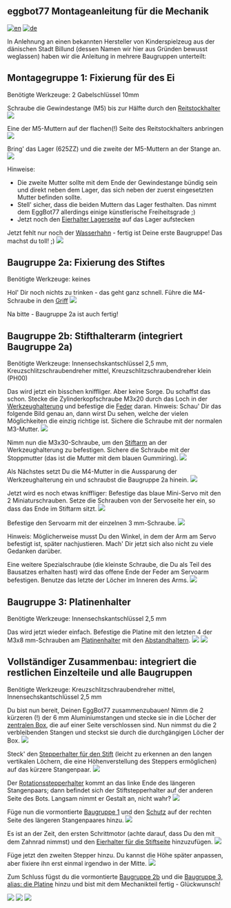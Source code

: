 ## eggbot77 Montageanleitung für die Mechanik
[![en](https://img.shields.io/badge/lang-en-red.svg)](https://github.com/section77/eggbot77/blob/main/mechanics/assembly/README.en.md)
[![de](https://img.shields.io/badge/lang-de-blue.svg)](https://github.com/section77/eggbot77/blob/main/mechanics/assembly/README.md)

In Anlehnung an einen bekannten Hersteller von Kinderspielzeug aus der dänischen Stadt Billund (dessen Namen wir hier aus Gründen bewusst weglassen) haben wir die Anleitung in mehrere Baugruppen unterteilt:

## Montagegruppe 1: Fixierung für des Ei

Benötigte Werkzeuge: 2 Gabelschlüssel 10mm

Schraube die Gewindestange (M5) bis zur Hälfte durch den [Reitstockhalter](eb77-eh21_bauteil-01.JPG)
![](eb77-eh22_baugruppe-1-1.JPG)

Eine der M5-Muttern auf der flachen(!) Seite des Reitstockhalters anbringen
![](eb77-eh22_baugruppe-1-2.JPG)

Bring' das Lager (625ZZ) und die zweite der M5-Muttern an der Stange an.
![](eb77-eh22_baugruppe-1-3.JPG)

Hinweise: 
* Die zweite Mutter sollte mit dem Ende der Gewindestange bündig sein und direkt neben dem Lager, das sich neben der zuerst eingesetzten Mutter befinden sollte.
* Stell' sicher, dass die beiden Muttern das Lager festhalten. Das nimmt dem EggBot77 allerdings einige künstlerische Freiheitsgrade ;)
* Jetzt noch den [Eierhalter Lagerseite](eb77-eh21_bauteil-03-a.JPG) auf das Lager aufstecken

Jetzt fehlt nur noch der [Wasserhahn](eb77-eh21_bauteil-02.JPG) - fertig ist Deine erste Baugruppe! Das machst du toll! ;)
![](eb77-eh22_baugruppe-1.JPG)

## Baugruppe 2a: Fixierung des Stiftes

Benötigte Werkzeuge: keines

Hol' Dir noch nichts zu trinken - das geht ganz schnell.
Führe die M4-Schraube in den [Griff](eb77-eh21_bauteil-04.JPG)
![](eb77-eh22_baugruppe-2a.JPG)

Na bitte - Baugruppe 2a ist auch fertig!

## Baugruppe 2b: Stifthalterarm (integriert Baugruppe 2a)

Benötigte Werkzeuge: Innensechskantschlüssel 2,5 mm, Kreuzschlitzschraubendreher mittel, Kreuzschlitzschraubendreher klein (PH00)

Das wird jetzt ein bisschen kniffliger. Aber keine Sorge. Du schaffst das schon.
Stecke die Zylinderkopfschraube M3x20 durch das Loch in der [Werkzeughalterung](eb77-eh21_bauteil-05.JPG) und befestige die [Feder](eb77-eh21_bauteil-06.JPG) daran.
Hinweis: Schau' Dir das folgende Bild genau an, dann wirst Du sehen, welche der vielen Möglichkeiten die einzig richtige ist. Sichere die Schraube mit der normalen M3-Mutter.
![](eb77-eh22_baugruppe-2b-1.JPG)

Nimm nun die M3x30-Schraube, um den [Stiftarm](eb77-eh21_bauteil-07.JPG) an der Werkzeughalterung zu befestigen. Sichere die Schraube mit der Stoppmutter (das ist die Mutter mit dem blauen Gummiring).
![](eb77-eh22_baugruppe-2b-2.JPG)

Als Nächstes setzt Du die M4-Mutter in die Aussparung der Werkzeughalterung ein und schraubst die Baugruppe 2a hinein.
![](eb77-eh22_baugruppe-2b-3.JPG)

Jetzt wird es noch etwas kniffliger: Befestige das blaue Mini-Servo mit den 2 Miniaturschrauben. Setze die Schrauben von der Servoseite her ein, so dass das Ende im Stiftarm sitzt.
![](eb77-eh22_baugruppe-2b-4.JPG)

Befestige den Servoarm mit der einzelnen 3 mm-Schraube.
![](eb77-eh22_baugruppe-2b-5.JPG)

Hinweis: Möglicherweise musst Du den Winkel, in dem der Arm am Servo befestigt ist, später nachjustieren. Mach' Dir jetzt sich also nicht zu viele Gedanken darüber.

Eine weitere Spezialschraube (die kleinste Schraube, die Du als Teil des Bausatzes erhalten hast) wird das offene Ende der Feder am Servoarm befestigen. Benutze das letzte der Löcher im Inneren des Arms.
![](eb77-eh22_baugruppe-2b-6.JPG)

## Baugruppe 3: Platinenhalter

Benötigte Werkzeuge: Innensechskantschlüssel 2,5 mm

Das wird jetzt wieder einfach. Befestige die Platine mit den letzten 4 der M3x8 mm-Schrauben am [Platinenhalter](eb77-eh21_bauteil-08.JPG) mit den [Abstandhaltern](eb77-eh21_bauteil-09.JPG).
![](eb77-eh22_baugruppe-3-1.JPG)
![](eb77-eh22_baugruppe-3-2.JPG)

## Vollständiger Zusammenbau: integriert die restlichen Einzelteile und alle Baugruppen

Benötigte Werkzeuge: Kreuzschlitzschraubendreher mittel, Innensechskantschlüssel 2,5 mm

Du bist nun bereit, Deinen EggBot77 zusammenzubauen! Nimm die 2 kürzeren (!) der 6 mm Aluminiumstangen und stecke sie in die Löcher der [zentralen Box](eb77-eh21_bauteil-10.JPG), die auf einer Seite verschlossen sind. Nun nimmst du die 2 verbleibenden Stangen und steckst sie durch die durchgängigen Löcher der Box.
![](eb77-eh22_aufbau-1.JPG)

Steck' den [Stepperhalter für den Stift](eb77-eh21_bauteil-11.JPG) (leicht zu erkennen an den langen vertikalen Löchern, die eine Höhenverstellung des Steppers ermöglichen) auf das kürzere Stangenpaar.
![](eb77-eh22_aufbau-2.JPG)

Der [Rotationsstepperhalter](eb77-eh21_bauteil-13.JPG) kommt an das linke Ende des längeren Stangenpaars; dann befindet sich der Stiftstepperhalter auf der anderen Seite des Bots. Langsam nimmt er Gestalt an, nicht wahr?
![](eb77-eh22_aufbau-3.JPG)

Füge nun die vormontierte [Baugruppe 1](eb77-eh22_baugruppe-1.JPG) und den [Schutz](eb77-eh21_bauteil-14.JPG) auf der rechten Seite des längeren Stangenpaares hinzu.
![](eb77-eh22_aufbau-4.JPG)

Es ist an der Zeit, den ersten Schrittmotor (achte darauf, dass Du den mit dem Zahnrad nimmst) und den [Eierhalter für die Stiftseite](eb77-eh21_bauteil-15-a.JPG) hinzuzufügen.
![](eb77-eh22_aufbau-5.JPG)

Füge jetzt den zweiten Stepper hinzu. Du kannst die Höhe später anpassen, aber fixiere ihn erst einmal irgendwo in der Mitte.
![](eb77-eh22_aufbau-6.JPG)

Zum Schluss fügst du die vormontierte [Baugruppe 2b](eb77-eh22_baugruppe-2b-5.JPG) und die [Baugruppe 3, alias: die Platine](eb77-eh22_baugruppe-3-2.JPG) hinzu und bist mit dem Mechanikteil fertig - Glückwunsch!

![](eb77-eh22_aufbau-7.JPG)
![](eb77-eh22_aufbau-10.JPG)
![](eb77-eh22_aufbau-11.JPG)
